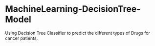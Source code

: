 # MachineLearning-DecisionTree-Model
Using Decision Tree Classifier to predict the different types of Drugs for cancer patients.
